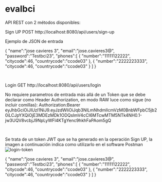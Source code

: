 # evalbci


API REST con 2 métodos disponibles:

Sign UP
POST http://localhost:8080/api/users/sign-up

Ejemplo de JSON de entrada

{
   "name":"jose cavieres 3",
   "email":"jose.cavieres3@",
   "password":"Testbci23",
   "phones":[
      {
         "number":"11111122222",
         "citycode":46,
         "countrycode":"ccode03"
      },
	  {
         "number":"2222223333",
         "citycode":46,
         "countrycode":"ccode03"
      }
   ]
}

<br/>

Login
GET http://localhost:8080/api/users/login

No requiere parametros de entrada más allá de un Token que se debe declarar como Header Authorization, en modo RAW luce como sigue (no incluir comillas): 
Authorization:Bearer eyJhbGciOiJIUzI1NiJ9.eyJzdWIiOiJqb3NlLmNhdmllcmVzM0BnbWFpbC5jb20iLCJpYXQiOjE3MDEzMDk1ODQsImV4cCI6MTcwMTM5NTk4NH0.1-jw3UQV8vcbjJ9NpLyWFl4KTgYenc9hkhFaPAom5gQ

<br/>

Se trata de un token JWT que se ha generado en la operación Sign UP, la imagen a continuación indica como utilizarlo en el software Postman
![login-token](https://github.com/jlcavieres/evalbci/assets/28793178/fdae17d9-816e-4929-8758-17366de15f94)


{
   "name":"jose cavieres 3",
   "email":"jose.cavieres3@",
   "password":"Testbci23",
   "phones":[
      {
         "number":"11111122222",
         "citycode":46,
         "countrycode":"ccode03"
      },
	  {
         "number":"2222223333",
         "citycode":46,
         "countrycode":"ccode03"
      }
   ]
}




